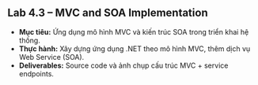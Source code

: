 ## Lab 4.3 – MVC and SOA Implementation
- **Mục tiêu:** Ứng dụng mô hình MVC và kiến trúc SOA trong triển khai hệ thống.
- **Thực hành:** Xây dựng ứng dụng .NET theo mô hình MVC, thêm dịch vụ Web Service (SOA).
- **Deliverables:** Source code và ảnh chụp cấu trúc MVC + service endpoints.